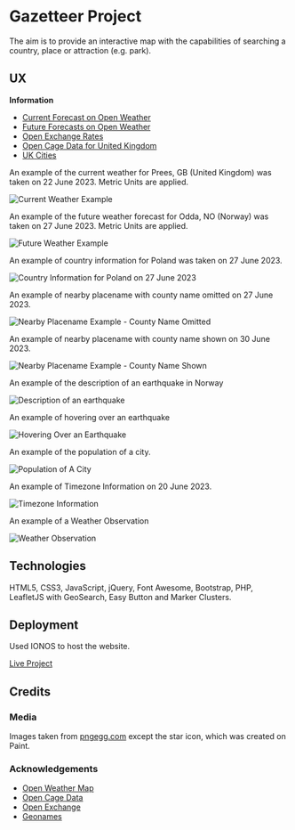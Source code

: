 # Gazetteer Project

The aim is to provide an interactive map with the capabilities of searching a country, place or attraction (e.g. park).

## UX

**Information**

- [Current Forecast on Open Weather](Data/openweathercurrent.pdf)
- [Future Forecasts on Open Weather](Data/openweatherfuture.pdf)
- [Open Exchange Rates](Data/openexchangerates.pdf)
- [Open Cage Data for United Kingdom](Data/opencageunitedkingdom.pdf)
- [UK Cities](Data/ukcities.pdf)

An example of the current weather for Prees, GB (United Kingdom) was taken on 22 June 2023.  Metric Units are applied.

![Current Weather Example](Data/examplecurrentweather.PNG)

An example of the future weather forecast for Odda, NO (Norway) was taken on 27 June 2023.  Metric Units are applied.

![Future Weather Example](Data/examplefutureweather.PNG)

An example of country information for Poland was taken on 27 June 2023.

![Country Information for Poland on 27 June 2023](Data/examplecountryinfo.PNG)

An example of nearby placename with county name omitted on 27 June 2023.

![Nearby Placename Example - County Name Omitted](Data/exampleplacename.PNG)

An example of nearby placename with county name shown on 30 June 2023.

![Nearby Placename Example - County Name Shown](Data/exampleplacenamewithcounty.png)

An example of the description of an earthquake in Norway

![Description of an earthquake](Data/earthquakedescription.png)

An example of hovering over an earthquake

![Hovering Over an Earthquake](Data/earthquakehovering.png)

An example of the population of a city.

![Population of A City](Data/examplecity.png)

An example of Timezone Information on 20 June 2023.

![Timezone Information](Data/exampletimezoneinformation.png)

An example of a Weather Observation

![Weather Observation](Data/exampleweatherobservation.png)

## Technologies

HTML5, CSS3, JavaScript, jQuery, Font Awesome, Bootstrap, PHP, LeafletJS with GeoSearch, Easy Button and Marker Clusters.

## Deployment

Used IONOS to host the website.

[Live Project](https://www.derekdhammaloka.co.uk/project1)

## Credits

### Media

Images taken from [pngegg.com](https://www.pngegg.com) except the star icon, which was created on Paint.

### Acknowledgements

- [Open Weather Map](https://openweathermap.org)
- [Open Cage Data](https://opencagedata.com)
- [Open Exchange](https://openexchangerates.org)
- [Geonames](https://www.geonames.org)